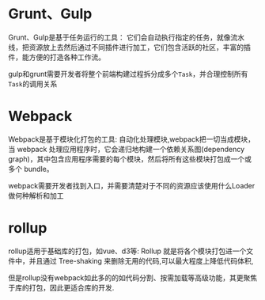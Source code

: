 # Grunt、Gulp

Grunt、Gulp是基于任务运行的工具： 它们会自动执行指定的任务，就像流水线，把资源放上去然后通过不同插件进行加工，它们包含活跃的社区，丰富的插件，能方便的打造各种工作流。

gulp和grunt需要开发者将整个前端构建过程拆分成多个`Task`，并合理控制所有`Task`的调用关系



# Webpack

Webpack是基于模块化打包的工具: 自动化处理模块,webpack把一切当成模块，当 webpack 处理应用程序时，它会递归地构建一个依赖关系图(dependency graph)，其中包含应用程序需要的每个模块，然后将所有这些模块打包成一个或多个 bundle。

webpack需要开发者找到入口，并需要清楚对于不同的资源应该使用什么Loader做何种解析和加工



# rollup

rollup适用于基础库的打包，如vue、d3等: Rollup 就是将各个模块打包进一个文件中，并且通过 Tree-shaking 来删除无用的代码,可以最大程度上降低代码体积,

但是rollup没有webpack如此多的的如代码分割、按需加载等高级功能，其更聚焦于库的打包，因此更适合库的开发.

